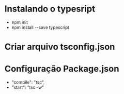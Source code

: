 # Instalando o typesript
* npm init
* npm install --save typescript

# Criar arquivo tsconfig.json


# Configuração Package.json
* "compile": "tsc",
* "start": "tsc -w"